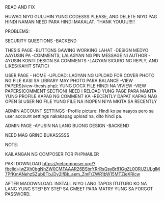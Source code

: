 READ AND FIX

HUWAG NIYO GULUHIN YUNG CODESSS PLEASE, AND DELETE NIYO PAG HINDI NAMAN NEED PARA HINDI MAKALAT. THANK YOUUU!!!!!

PROBLEMS:

SECURITY QUESTIONS
-BACKEND

THESIS PAGE
-BUTTONS GAWING WORKING LAHAT
-DESIGN MEDYO AAYUSIN PA
-COMMENTS, LALAGYAN NG PIN MESSAGE NI AUTHOR
-AYUSIN KONTI DESIGN SA COMMENTS
-LAGYAN SIGURO NG REPLY, AND LIKES(KAHIT STATIC)

USER PAGE - HOME
-UPLOAD: LAGYAN NG UPLOAD FOR COVER PHOTO NG FILE KASI SA LIBRARY MAY PHOTO PARA BALANCE
-VIEW PAPERS(view-thesis.php): YUNG DOCX FILE HINDI NA VIVIEW
-VIEW PAPERS(COMMENT SECTION) NEED I RELOAD YUNG PAGE PARA MAKITA YUNG PROFILE KAPAG NG COMMENT KA
-RECENTLY DAPAT KAPAG NAG OPEN SI USER NG FILE YUNG FILE NA INOPEN NIYA MKITA SA RECENTLY

ADMIN ACCOUNT SETTINGS
-Profile picture: Hindi ko pa naayos pero sa user account settings nakakapag upload na, dito hindi pa.

ADMIN PAGE
-AYUSIN NA LANG BUONG DESIGN
-BACKEND


NEED MAG GRIND BUKASSSSS


NOTE:

KAILANGAN NG COMPOSER FOR PHPMAILER

PAKI DOWNLOAD
https://getcomposer.org/?fbclid=IwZXh0bgNhZW0CMTAAAR26BSbrYRrRsQsyBr81GgZL0ORUZULglM7PfKmANehzSZub8TbJDy2lfBk_aem_ZmFrZWR1bW15MTZieXRlcw

AFTER MADOWNLOAD. INSTALL NIYO LANG TAPOS ITUTURO KO NA LANG YUNG STEP BY STEP SA GMEET PARA MATRY YUNG SA FORGOT PASSWORD.
